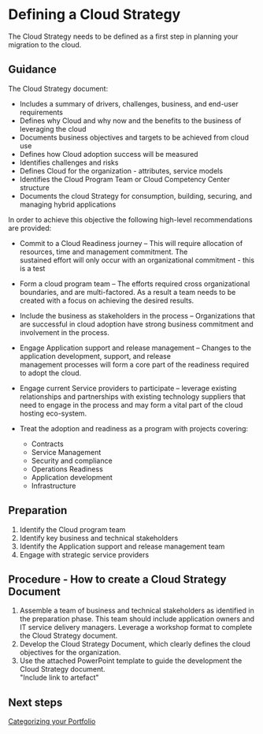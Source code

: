 # Defining a Cloud Strategy

The Cloud Strategy needs to be defined as a first step in planning your migration to the cloud.

## Guidance

The Cloud Strategy document:
* Includes a summary of drivers, challenges, business, and end-user requirements
* Defines why Cloud and why now and the benefits to the business of leveraging the cloud
* Documents business objectives and targets to be achieved from cloud use
* Defines how Cloud adoption success will be measured
* Identifies challenges and risks
* Defines Cloud for the organization - attributes, service models
* Identifies the Cloud Program Team or Cloud Competency Center structure
* Documents the cloud Strategy for consumption, building, securing, and managing hybrid applications

In order to achieve this objective the following high-level recommendations are provided:
* Commit to a Cloud Readiness journey – This will require allocation of resources, time and management commitment.  The   
  sustained effort   will only occur with an organizational commitment - this is a test
* Form a cloud program team – The efforts required cross organizational boundaries, and are multi-factored.  As a result 
  a team needs to   be created with a focus on achieving the desired results.
* Include the business as stakeholders in the process – Organizations that are successful in cloud adoption have strong 
  business commitment and involvement in the process.
* Engage Application support and release management – Changes to the application development, support, and release 	
  management processes will form a core part of the readiness required to adopt the cloud.
* Engage current Service providers to participate – leverage existing relationships and partnerships with existing 
  technology suppliers that need to engage in the process and may form a vital part of the cloud hosting eco-system.
* Treat the adoption and readiness as a program with projects covering:

	- Contracts
	- Service Management
	- Security and compliance
	- Operations Readiness
	- Application development 
	- Infrastructure

## Preparation

1. Identify the Cloud program team
2. Identify key business and technical stakeholders
3. Identify the Application support and release management team
4. Engage with strategic service providers

## Procedure - How to create a Cloud Strategy Document

1. Assemble a team of business and technical stakeholders as identified in the preparation phase. This team should 
   include application owners and IT service delivery managers. Leverage a workshop format to complete the Cloud Strategy document.
2. Develop the Cloud Strategy Document, which clearly defines the cloud objectives for the organization.
3. Use the attached PowerPoint template to guide the development  the Cloud Strategy document.    
   "Include link to artefact"

## Next steps

[Categorizing your Portfolio](https://github.com/alvarovitta/Planning-Workload-Migration/blob/master/2.0-Categorizing-your-Portfolio.md)
